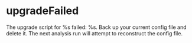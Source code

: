 # upgradeFailed

The upgrade script for %s failed: %s. Back up your current config file and delete it. The next analysis run will attempt to reconstruct the config file.